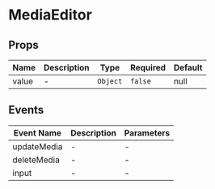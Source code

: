 # MediaEditor

## Props

<!-- @vuese:MediaEditor:props:start -->

|Name|Description|Type|Required|Default|
|---|---|---|---|---|
|value|-|`Object`|`false`|null|

<!-- @vuese:MediaEditor:props:end -->


## Events

<!-- @vuese:MediaEditor:events:start -->

|Event Name|Description|Parameters|
|---|---|---|
|updateMedia|-|-|
|deleteMedia|-|-|
|input|-|-|

<!-- @vuese:MediaEditor:events:end -->


